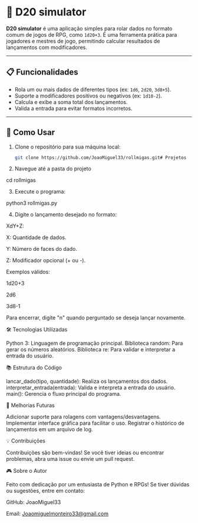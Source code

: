 # 🎲 D20 simulator

**D20 simulator** é uma aplicação simples para rolar dados no formato comum de jogos de RPG, como `1d20+3`. É uma ferramenta prática para jogadores e mestres de jogo, permitindo calcular resultados de lançamentos com modificadores.

---

## 📋 Funcionalidades

- Rola um ou mais dados de diferentes tipos (ex: `1d6`, `2d20`, `3d8+5`).
- Suporte a modificadores positivos ou negativos (ex: `1d10-2`).
- Calcula e exibe a soma total dos lançamentos.
- Valida a entrada para evitar formatos incorretos.

---

## 🚀 Como Usar

1. Clone o repositório para sua máquina local:
   ```bash
   git clone https://github.com/JoaoMiguel33/rollmigas.git# Projetos
   
2. Navegue até a pasta do projeto
   
cd rollmigas

3. Execute o programa:

python3 rollmigas.py

4. Digite o lançamento desejado no formato:

XdY+Z:

X: Quantidade de dados.

Y: Número de faces do dado.

Z: Modificador opcional (+ ou -).

Exemplos válidos:

1d20+3

2d6

3d8-1

Para encerrar, digite "n" quando perguntado se deseja lançar novamente.

🛠️ Tecnologias Utilizadas

Python 3: Linguagem de programação principal.
Biblioteca random: Para gerar os números aleatórios.
Biblioteca re: Para validar e interpretar a entrada do usuário.

📚 Estrutura do Código

lancar_dado(tipo, quantidade): Realiza os lançamentos dos dados.
interpretar_entrada(entrada): Valida e interpreta a entrada do usuário.
main(): Gerencia o fluxo principal do programa.

📝 Melhorias Futuras

Adicionar suporte para rolagens com vantagens/desvantagens.
Implementar interface gráfica para facilitar o uso.
Registrar o histórico de lançamentos em um arquivo de log.

💡 Contribuições

Contribuições são bem-vindas! Se você tiver ideias ou encontrar problemas, abra uma issue ou envie um pull request.

🎮 Sobre o Autor

Feito com dedicação por um entusiasta de Python e RPGs!
Se tiver dúvidas ou sugestões, entre em contato:

GitHub: JoaoMiguel33

Email: Joaomiguelmonteiro33@gmail.com
